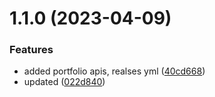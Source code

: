 # 1.1.0 (2023-04-09)


### Features

* added portfolio apis, realses yml ([40cd668](https://github.com/manthanank/backend-app/commit/40cd668a6fdcda092643f359bdd3aca9402f4a8d))
* updated ([022d840](https://github.com/manthanank/backend-app/commit/022d8400aa9ee6fc0aef38028b90ebef9a6881ac))



